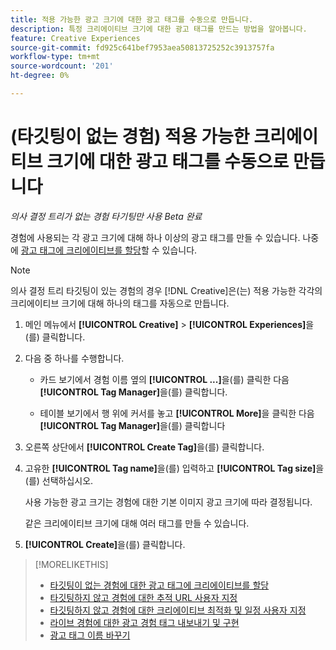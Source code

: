 ```yaml
---
title: 적용 가능한 광고 크기에 대한 광고 태그를 수동으로 만듭니다.
description: 특정 크리에이티브 크기에 대한 광고 태그를 만드는 방법을 알아봅니다.
feature: Creative Experiences
source-git-commit: fd925c641bef7953aea50813725252c3913757fa
workflow-type: tm+mt
source-wordcount: '201'
ht-degree: 0%

---
```


# (타깃팅이 없는 경험) 적용 가능한 크리에이티브 크기에 대한 광고 태그를 수동으로 만듭니다

*의사 결정 트리가 없는 경험 타기팅만 사용*
*Beta 완료*

경험에 사용되는 각 광고 크기에 대해 하나 이상의 광고 태그를 만들 수 있습니다. 나중에 [광고 태그에 크리에이티브를 할당](experience-tag-assign-creatives.md)할 수 있습니다.

>[!NOTE]
>
>의사 결정 트리 타깃팅이 있는 경험의 경우 [!DNL Creative]은(는) 적용 가능한 각각의 크리에이티브 크기에 대해 하나의 태그를 자동으로 만듭니다.

1. 메인 메뉴에서 **[!UICONTROL Creative]** > **[!UICONTROL Experiences]**&#x200B;을(를) 클릭합니다.

1. 다음 중 하나를 수행합니다.

   * 카드 보기에서 경험 이름 옆의 **[!UICONTROL ...]**&#x200B;을(를) 클릭한 다음 **[!UICONTROL Tag Manager]**&#x200B;을(를) 클릭합니다.

   * 테이블 보기에서 행 위에 커서를 놓고 **[!UICONTROL More]**&#x200B;을 클릭한 다음 **[!UICONTROL Tag Manager]**&#x200B;을(를) 클릭합니다

1. 오른쪽 상단에서 **[!UICONTROL Create Tag]**&#x200B;을(를) 클릭합니다.

1. 고유한 **[!UICONTROL Tag name]**&#x200B;을(를) 입력하고 **[!UICONTROL Tag size]**&#x200B;을(를) 선택하십시오.

   사용 가능한 광고 크기는 경험에 대한 기본 이미지 광고 크기에 따라 결정됩니다.

   같은 크리에이티브 크기에 대해 여러 태그를 만들 수 있습니다.<!-- What are the implications? -->

1. **[!UICONTROL Create]**&#x200B;을(를) 클릭합니다.

>[!MORELIKETHIS]
>
>* [타깃팅이 없는 경험에 대한 광고 태그에 크리에이티브를 할당](experience-tag-assign-creatives.md)
>* [타깃팅하지 않고 경험에 대한 추적 URL 사용자 지정](experience-tracking-urls-no-targeting.md)
>* [타깃팅하지 않고 경험에 대한 크리에이티브 최적화 및 일정 사용자 지정](experience-optimization-scheduling-no-targeting.md)
>* [라이브 경험에 대한 광고 경험 태그 내보내기 및 구현](experience-tag-export.md)
>* [광고 태그 이름 바꾸기](experience-tag-rename.md)
